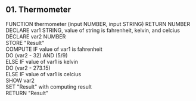 ## 01. Thermometer ##

FUNCTION thermometer (input NUMBER, input STRING) RETURN NUMBER  
DECLARE var1 STRING, value of string is fahrenheit, kelvin, and celcius  
DECLARE var2 NUMBER  
STORE "Result"  
COMPUTE IF value of var1 is fahrenheit  
DO (var2 - 32) AND (5/9)  
ELSE IF value of var1 is kelvin  
DO (var2 - 273.15)  
ELSE IF value of var1 is celcius  
SHOW var2  
SET "Result" with computing result  
RETURN "Result"
